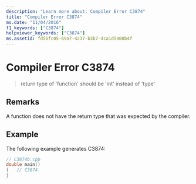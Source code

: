 ```yaml
---
description: "Learn more about: Compiler Error C3874"
title: "Compiler Error C3874"
ms.date: "11/04/2016"
f1_keywords: ["C3874"]
helpviewer_keywords: ["C3874"]
ms.assetid: fd55fc05-69a7-4237-b3b7-dca1d5400b4f
---
```

# Compiler Error C3874

> return type of 'function' should be 'int' instead of 'type'

## Remarks

A function does not have the return type that was expected by the compiler.

## Example

The following example generates C3874:

```cpp
// C3874b.cpp
double main()
{   // C3874
}
```
